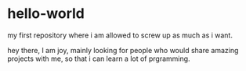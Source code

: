 # hello-world
my first repository where i am allowed to screw up as much as i want.

hey there,
  I am joy, mainly looking for people who would share amazing projects with me, so that i can learn a lot of prgramming.
